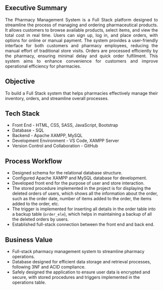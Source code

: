 <h2 align="left">Executive Summary</h2>

<p align="justify">The Pharmacy Management System is a Full Stack platform designed to streamline the process of managing and ordering pharmaceutical products. It allows customers to browse available products, select items, and view the total cost in real time. Users can sign up, log in, and place orders, with options for online or manual payment. The system provides a user-friendly interface for both customers and pharmacy employees, reducing the manual effort of traditional store visits. Orders are processed efficiently by the pharmacy, ensuring minimal delay and quick order fulfilment. This system aims to enhance convenience for customers and improve operational efficiency for pharmacies.</p>

<h2 align = "left">Objective</h2>

<p align="justify">To build a Full Stack system that helps pharmacies effectively manage their inventory, orders, and streamline overall processes.</p>

<h2 align="left">Tech Stack</h2>

- Front End - HTML, CSS, SASS, JavaScript, Bootstrap  
- Database - SQL  
- Backend - Apache XAMPP, MySQL  
- Development Environment - VS Code, XAMPP Server  
- Version Control and Collaboration - GitHub  

<h2 align="left">Process Workflow</h2>

- Designed schema for the relational database structure.  
- Configured Apache XAMPP and MySQL database for development.  
- Developed front end for the purpose of user and store interaction.  
- The stored procedure implemented in the project is for displaying the deleted orders of users, which shows all the information about the order, such as the order date, number of items added to the order, the items added to the order, etc.  
- The trigger is implemented for inserting all details in the order table into a backup table (`order_ele`), which helps in maintaining a backup of all the deleted orders by users.  
- Established full-stack connection between the front end and back end.

<h2 align="left">Business Value</h2>

- Full-stack pharmacy management system to streamline pharmacy operations.  
- Database designed for efficient data storage and retrieval processes, following 3NF and ACID compliance.  
- Safely designed the application to ensure user data is encrypted and secure, with stored procedures and triggers implemented in the operations table.

